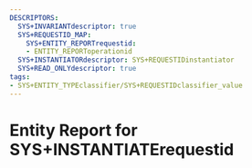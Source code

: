 ```yaml
---
DESCRIPTORS:
  SYS+INVARIANTdescriptor: true
  SYS+REQUESTID_MAP:
    SYS+ENTITY_REPORTrequestid:
    - ENTITY_REPORToperationid
  SYS+INSTANTIATORdescriptor: SYS+REQUESTIDinstantiator
  SYS+READ_ONLYdescriptor: true
tags:
- SYS+ENTITY_TYPEclassifier/SYS+REQUESTIDclassifier_value
---
```

# Entity Report for SYS+INSTANTIATErequestid

